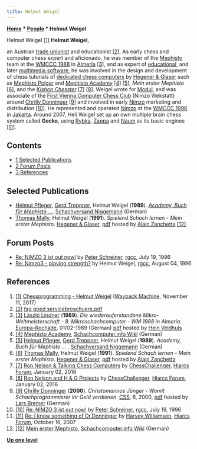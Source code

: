 ```yaml
---
title: Helmut Weigel
---
```

**[Home](Home "Home") * [People](People "People") * Helmut Weigel**

[](File:Weigel_helmut.jpg) Helmut Weigel <a id="cite-note-1" href="#cite-ref-1">[1]</a>
**Helmut Weigel**,

an Austrian [trade unionist](https://en.wikipedia.org/wiki/Unionist) and educationist <a id="cite-note-2" href="#cite-ref-2">[2]</a>.
As early chess and computer chess expert and aficionado, he was member of the [Mephisto](Mephisto "Mephisto") team at the [WMCCC 1988](WMCCC_1988 "WMCCC 1988") in [Almería](https://en.wikipedia.org/wiki/Almer%C3%ADa)
<a id="cite-note-3" href="#cite-ref-3">[3]</a>,
and as expert of [educational](https://en.wikipedia.org/wiki/Educational_software), and later [multimedia software](https://en.wikipedia.org/wiki/Multimedia),
he was involved in the design and development of chess tutorials of [dedicated chess computers](Dedicated_Chess_Computers "Dedicated Chess Computers") by [Hegener & Glaser](Hegener_%26_Glaser "Hegener & Glaser") such as [Mephisto Polgar](Mephisto_Polgar "Mephisto Polgar") and [Mephisto Academy](Mephisto_Polgar "Mephisto Polgar")
<a id="cite-note-4" href="#cite-ref-4">[4]</a>
<a id="cite-note-5" href="#cite-ref-5">[5]</a>, *Mein erster Mephisto* <a id="cite-note-6" href="#cite-ref-6">[6]</a>, and the *[Kishon Chesster](Ephraim_Kishon "Ephraim Kishon")*
<a id="cite-note-7" href="#cite-ref-7">[7]</a>
<a id="cite-note-8" href="#cite-ref-8">[8]</a>.
Weigel wrote for [Modul](Modul "Modul"), and was associate of the [First Vienna Computer Chess Club](index.php?title=First_Vienna_Computer_Chess_Club&action=edit&redlink=1 "First Vienna Computer Chess Club (page does not exist)") (Nimzo Wekstatt) around [Chrilly Donninger](Chrilly_Donninger "Chrilly Donninger") <a id="cite-note-9" href="#cite-ref-9">[9]</a>
and involved in early [Nimzo](Nimzo "Nimzo") marketing and distribution <a id="cite-note-10" href="#cite-ref-10">[10]</a>. He represented and operated [Nimzo](Nimzo "Nimzo") at the [WMCCC 1996](WMCCC_1996 "WMCCC 1996") in [Jakarta](https://en.wikipedia.org/wiki/Jakarta). Around 2007, Heli Weigel set up an own multiple brain chess system called **Gecko**, using [Rybka](Rybka "Rybka"), [Zappa](Zappa "Zappa") and [Naum](Naum "Naum") as its basic engines <a id="cite-note-11" href="#cite-ref-11">[11]</a>.

## Contents

- [1 Selected Publications](#selected-publications)
- [2 Forum Posts](#forum-posts)
- [3 References](#references)

## Selected Publications

- [Helmut Pfleger](https://en.wikipedia.org/wiki/Helmut_Pfleger), [Gerd Treppner](https://de.chessbase.com/post/gerd-treppner-verstorben), Helmut Weigel (**1989**). *[Academy, Buch für Mephisto ...](https://www.niggemann.com/en/books-media/academy-buch-fur-mephisto.html)*. [Schachversand Niggemann](Schachversand_Niggemann "Schachversand Niggemann") (German)
- [Thomas Mally](Thomas_Mally "Thomas Mally"), Helmut Weigel (**1991**). *Spielend Schach lernen - Mein erster Mephisto*. [Hegener & Glaser](Hegener_%26_Glaser "Hegener & Glaser"), [pdf](http://isabelle.zanchetta.free.fr/docs/Mephisto/Mephisto_Mein_erster_DE.pdf) hosted by [Alain Zanchetta](index.php?title=Alain_Zanchetta&action=edit&redlink=1 "Alain Zanchetta (page does not exist)") <a id="cite-note-12" href="#cite-ref-12">[12]</a>

## Forum Posts

- [Re: NIMZO 3 ist out now!](https://groups.google.com/d/msg/rec.games.chess.computer/fON9kA5LPYo/_utfvtP6RzsJ) by [Peter Schreiner](Peter_Schreiner "Peter Schreiner"), [rgcc](Computer_Chess_Forums "Computer Chess Forums"), July 19, 1996
- [Re: Nimzo3 - playing strength?](https://groups.google.com/d/msg/rec.games.chess.computer/lZshGHUeuxY/Kfef3R7vIkQJ) by Helmut Weigel, [rgcc](Computer_Chess_Forums "Computer Chess Forums"), August 04, 1996

## References

1. <a id="cite-ref-1" href="#cite-note-1">[1]</a> [Chessprogramming - Helmut Weigel](https://web.archive.org/web/20171111174309/http://chessprogramming.wikispaces.com/Helmut+Weigel) ([Wayback Machine](https://en.wikipedia.org/wiki/Wayback_Machine), November 11, 2017)
1. <a id="cite-ref-2" href="#cite-note-2">[2]</a> [fsg goed servicebroschuere.pdf](https://fsg-polizei-noe.at/sites/test.noe.spoe.at/files/fsg_goed_servicebroschuere_.pdf)
1. <a id="cite-ref-3" href="#cite-note-3">[3]</a> [László Lindner](L%C3%A1szl%C3%B3_Lindner "László Lindner") (**1989**). *Die wiederauferstandene Mikro-Weltmeisterschaft - 8. Mikroschachcomputer - WM 1988 in Almeria*. [Europa-Rochade](https://de.wikipedia.org/wiki/Rochade_Europa), 01/02-1989 (German) [pdf](http://schaakcomputers.nl/hein_veldhuis/database/files/11-1988,%20Europa-Rochade,%20Die%208.%20Mikroschachcomputer-WM%201988%20in%20Almeria.pdf) hosted by [Hein Veldhuis](Hein_Veldhuis "Hein Veldhuis")
1. <a id="cite-ref-4" href="#cite-note-4">[4]</a> [Mephisto Academy](https://www.schach-computer.info/wiki/index.php/Mephisto_Academy), [Schachcomputer.info Wiki](https://www.schach-computer.info/wiki/index.php/Hauptseite_En) (German)
1. <a id="cite-ref-5" href="#cite-note-5">[5]</a> [Helmut Pfleger](https://en.wikipedia.org/wiki/Helmut_Pfleger), [Gerd Treppner](https://de.chessbase.com/post/gerd-treppner-verstorben), Helmut Weigel (**1989**). *Academy, Buch für Mephisto ...* . [Schachversand Niggemann](Schachversand_Niggemann "Schachversand Niggemann") (German)
1. <a id="cite-ref-6" href="#cite-note-6">[6]</a> [Thomas Mally](Thomas_Mally "Thomas Mally"), Helmut Weigel (**1991**). *Spielend Schach lernen - Mein erster Mephisto*. [Hegener & Glaser](Hegener_%26_Glaser "Hegener & Glaser"), [pdf](http://isabelle.zanchetta.free.fr/docs/Mephisto/Mephisto_Mein_erster_DE.pdf) hosted by [Alain Zanchetta](index.php?title=Alain_Zanchetta&action=edit&redlink=1 "Alain Zanchetta (page does not exist)")
1. <a id="cite-ref-7" href="#cite-note-7">[7]</a> [Ron Nelson & Talking Chess Computers](http://www.hiarcs.net/forums/viewtopic.php?t=6768&start=191) by [ChessChallenger](Ron_Nelson "Ron Nelson"), [Hiarcs Forum](Computer_Chess_Forums "Computer Chess Forums"), January 02, 2016
1. <a id="cite-ref-8" href="#cite-note-8">[8]</a> [Ron Nelson and H & G Projects](http://www.hiarcs.net/forums/viewtopic.php?t=6768&start=194) by [ChessChallenger](Ron_Nelson "Ron Nelson"), [Hiarcs Forum](Computer_Chess_Forums "Computer Chess Forums"), January 02, 2016
1. <a id="cite-ref-9" href="#cite-note-9">[9]</a> [Chrilly Donninger](Chrilly_Donninger "Chrilly Donninger") (**2000**). *Christomannos Jünger - Womit Schachprogrammierer ihr Geld verdienen*. [CSS](Computerschach_und_Spiele "Computerschach und Spiele"), 6, 2000, [pdf](http://www.lbremer.de/chrilly/christomanno.pdf) hosted by [Lars Bremer](Lars_Bremer "Lars Bremer") (German)
1. <a id="cite-ref-10" href="#cite-note-10">[10]</a> [Re: NIMZO 3 ist out now!](https://groups.google.com/d/msg/rec.games.chess.computer/fON9kA5LPYo/_utfvtP6RzsJ) by [Peter Schreiner](Peter_Schreiner "Peter Schreiner"), [rgcc](Computer_Chess_Forums "Computer Chess Forums"), July 19, 1996
1. <a id="cite-ref-11" href="#cite-note-11">[11]</a> [Re: I know something of Dr.Donninger](http://hiarcs.net/forums/viewtopic.php?t=398&start=19) by [Harvey Williamson](Harvey_Williamson "Harvey Williamson"), [Hiarcs Forum](Computer_Chess_Forums "Computer Chess Forums"), October 16, 2007
1. <a id="cite-ref-12" href="#cite-note-12">[12]</a> [Mein erster Mephisto](https://www.schach-computer.info/wiki/index.php/Mein_erster_Mephisto), [Schachcomputer.info Wiki](https://www.schach-computer.info/wiki/index.php/Hauptseite_En) (German)

**[Up one level](People "People")**

